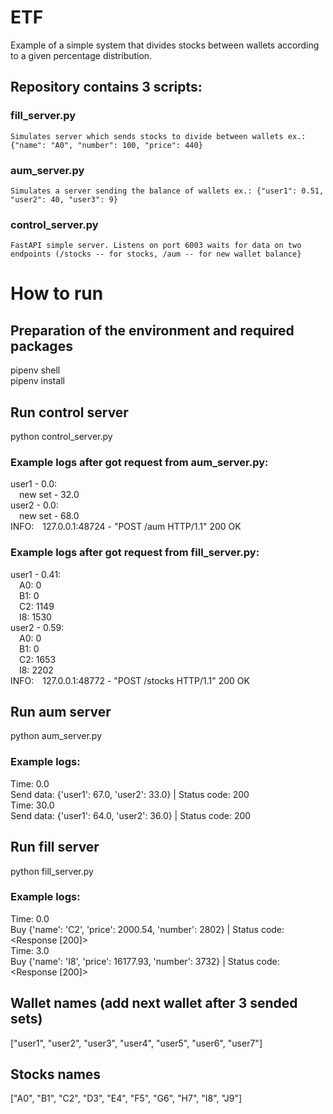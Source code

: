 # ETF
Example of a simple system that divides stocks between wallets according to a given percentage distribution.  
## Repository contains 3 scripts: 

  ### fill_server.py
    Simulates server which sends stocks to divide between wallets ex.: {"name": "A0", "number": 100, "price": 440}
  ### aum_server.py
    Simulates a server sending the balance of wallets ex.: {"user1": 0.51, "user2": 40, "user3": 9}
  ### control_server.py 
    FastAPI simple server. Listens on port 6003 waits for data on two endpoints (/stocks -- for stocks, /aum -- for new wallet balance}


# How to run
## Preparation of the environment and required packages
pipenv shell</br>
pipenv install</br>

## Run control server
python control_server.py</br>

### Example logs after got request from aum_server.py:</br>
user1 - 0.0:</br>
&emsp;new set - 32.0</br>
user2 - 0.0:</br>
&emsp;new set - 68.0</br>
INFO:&emsp;127.0.0.1:48724 - "POST /aum HTTP/1.1" 200 OK

### Example logs after got request from fill_server.py:
user1 - 0.41:</br>
&emsp;A0: 0</br>
&emsp;B1: 0</br>
&emsp;C2: 1149</br>
&emsp;I8: 1530</br>
user2 - 0.59:</br>
&emsp;A0: 0</br>
&emsp;B1: 0</br>
&emsp;C2: 1653</br>
&emsp;I8: 2202</br>
INFO:&emsp;127.0.0.1:48772 - "POST /stocks HTTP/1.1" 200 OK


## Run aum server
python aum_server.py
### Example logs:
Time: 0.0</br>
Send data: {'user1': 67.0, 'user2': 33.0} | Status code: 200</br>
Time: 30.0</br>
Send data: {'user1': 64.0, 'user2': 36.0} | Status code: 200</br>


## Run fill server 
python fill_server.py

### Example logs:
Time: 0.0</br>
Buy {'name': 'C2', 'price': 2000.54, 'number': 2802} | Status code: <Response [200]></br>
Time: 3.0</br>
Buy {'name': 'I8', 'price': 16177.93, 'number': 3732} | Status code: <Response [200]></br>

## Wallet names (add next wallet after 3 sended sets) 
["user1", "user2", "user3", "user4", "user5", "user6", "user7"]

## Stocks names
["A0", "B1", "C2", "D3", "E4", "F5", "G6", "H7", "I8", "J9"]





